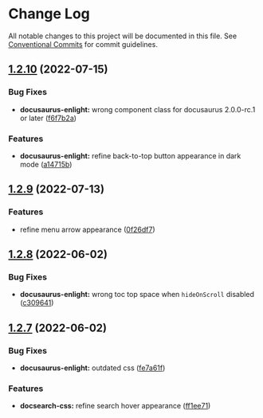 # Change Log

All notable changes to this project will be documented in this file.
See [Conventional Commits](https://conventionalcommits.org) for commit guidelines.

## [1.2.10](https://github.com/signcl/openbayes-ui/compare/v1.2.9...v1.2.10) (2022-07-15)


### Bug Fixes

* **docusaurus-enlight:** wrong component class for docusaurus 2.0.0-rc.1 or later ([f6f7b2a](https://github.com/signcl/openbayes-ui/commit/f6f7b2a6c0cb72d505f5db2a4fee5debfd08dfb4))


### Features

* **docusaurus-enlight:** refine back-to-top button appearance in dark mode ([a14715b](https://github.com/signcl/openbayes-ui/commit/a14715b91fc0c94cdbc48591b71b39d7a93b5fe2))





## [1.2.9](https://github.com/signcl/openbayes-ui/compare/v1.2.8...v1.2.9) (2022-07-13)


### Features

* refine menu arrow appearance ([0f26df7](https://github.com/signcl/openbayes-ui/commit/0f26df732210c7bf2477d8da655a6e756887680d))





## [1.2.8](https://github.com/signcl/openbayes-ui/compare/v1.2.7...v1.2.8) (2022-06-02)


### Bug Fixes

* **docusaurus-enlight:** wrong toc top space when `hideOnScroll` disabled ([c309641](https://github.com/signcl/openbayes-ui/commit/c3096412f06bcd13ed8497f57b7cc6b9349b6cd3))





## [1.2.7](https://github.com/signcl/openbayes-ui/compare/v1.2.6...v1.2.7) (2022-06-02)


### Bug Fixes

* **docusaurus-enlight:** outdated css ([fe7a61f](https://github.com/signcl/openbayes-ui/commit/fe7a61f68897106a2635666d407a3a46736bccfa))


### Features

* **docsearch-css:** refine search hover appearance ([ff1ee71](https://github.com/signcl/openbayes-ui/commit/ff1ee719ae07d99c0dc7024ecfcfe5fca80f68b9))
